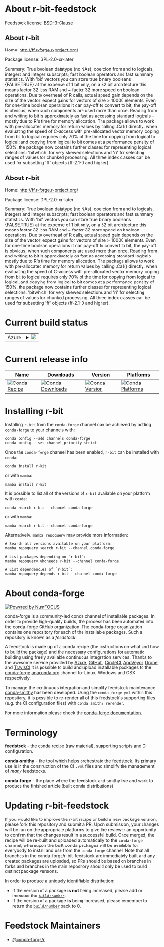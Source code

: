 About r-bit-feedstock
=====================

Feedstock license: [BSD-3-Clause](https://github.com/conda-forge/r-bit-feedstock/blob/main/LICENSE.txt)


About r-bit
-----------

Home: http://ff.r-forge.r-project.org/

Package license: GPL-2.0-or-later

Summary: True boolean datatype (no NAs),  coercion from and to logicals, integers and integer subscripts;  fast boolean operators and fast summary statistics.  With 'bit' vectors you can store true binary booleans {FALSE,TRUE} at the  expense of 1 bit only, on a 32 bit architecture this means factor 32 less  RAM and ~ factor 32 more speed on boolean operations. Due to overhead of  R calls, actual speed gain depends on the size of the vector: expect gains  for vectors of size > 10000 elements. Even for one-time boolean operations  it can pay-off to convert to bit, the pay-off is obvious, when such  components are used more than once.  Reading from and writing to bit is approximately as fast as accessing  standard logicals - mostly due to R's time for memory allocation. The package  allows to work with pre-allocated memory for return values by calling .Call()  directly: when evaluating the speed of C-access with pre-allocated vector  memory, coping from bit to logical requires only 70% of the time for copying  from logical to logical; and copying from logical to bit comes at a  performance penalty of 150%. the package now contains further classes for  representing logical selections: 'bitwhich' for very skewed selections and  'ri' for selecting ranges of values for chunked processing. All three index  classes can be used for subsetting 'ff' objects (ff-2.1-0 and higher).

About r-bit
-----------

Home: http://ff.r-forge.r-project.org/

Package license: GPL-2.0-or-later

Summary: True boolean datatype (no NAs),  coercion from and to logicals, integers and integer subscripts;  fast boolean operators and fast summary statistics.  With 'bit' vectors you can store true binary booleans {FALSE,TRUE} at the  expense of 1 bit only, on a 32 bit architecture this means factor 32 less  RAM and ~ factor 32 more speed on boolean operations. Due to overhead of  R calls, actual speed gain depends on the size of the vector: expect gains  for vectors of size > 10000 elements. Even for one-time boolean operations  it can pay-off to convert to bit, the pay-off is obvious, when such  components are used more than once.  Reading from and writing to bit is approximately as fast as accessing  standard logicals - mostly due to R's time for memory allocation. The package  allows to work with pre-allocated memory for return values by calling .Call()  directly: when evaluating the speed of C-access with pre-allocated vector  memory, coping from bit to logical requires only 70% of the time for copying  from logical to logical; and copying from logical to bit comes at a  performance penalty of 150%. the package now contains further classes for  representing logical selections: 'bitwhich' for very skewed selections and  'ri' for selecting ranges of values for chunked processing. All three index  classes can be used for subsetting 'ff' objects (ff-2.1-0 and higher).

Current build status
====================


<table>
    
  <tr>
    <td>Azure</td>
    <td>
      <details>
        <summary>
          <a href="https://dev.azure.com/conda-forge/feedstock-builds/_build/latest?definitionId=1003&branchName=main">
            <img src="https://dev.azure.com/conda-forge/feedstock-builds/_apis/build/status/r-bit-feedstock?branchName=main">
          </a>
        </summary>
        <table>
          <thead><tr><th>Variant</th><th>Status</th></tr></thead>
          <tbody><tr>
              <td>linux_64_r_base4.3</td>
              <td>
                <a href="https://dev.azure.com/conda-forge/feedstock-builds/_build/latest?definitionId=1003&branchName=main">
                  <img src="https://dev.azure.com/conda-forge/feedstock-builds/_apis/build/status/r-bit-feedstock?branchName=main&jobName=linux&configuration=linux%20linux_64_r_base4.3" alt="variant">
                </a>
              </td>
            </tr><tr>
              <td>linux_64_r_base4.4</td>
              <td>
                <a href="https://dev.azure.com/conda-forge/feedstock-builds/_build/latest?definitionId=1003&branchName=main">
                  <img src="https://dev.azure.com/conda-forge/feedstock-builds/_apis/build/status/r-bit-feedstock?branchName=main&jobName=linux&configuration=linux%20linux_64_r_base4.4" alt="variant">
                </a>
              </td>
            </tr><tr>
              <td>linux_aarch64_r_base4.3</td>
              <td>
                <a href="https://dev.azure.com/conda-forge/feedstock-builds/_build/latest?definitionId=1003&branchName=main">
                  <img src="https://dev.azure.com/conda-forge/feedstock-builds/_apis/build/status/r-bit-feedstock?branchName=main&jobName=linux&configuration=linux%20linux_aarch64_r_base4.3" alt="variant">
                </a>
              </td>
            </tr><tr>
              <td>linux_aarch64_r_base4.4</td>
              <td>
                <a href="https://dev.azure.com/conda-forge/feedstock-builds/_build/latest?definitionId=1003&branchName=main">
                  <img src="https://dev.azure.com/conda-forge/feedstock-builds/_apis/build/status/r-bit-feedstock?branchName=main&jobName=linux&configuration=linux%20linux_aarch64_r_base4.4" alt="variant">
                </a>
              </td>
            </tr><tr>
              <td>linux_ppc64le_r_base4.3</td>
              <td>
                <a href="https://dev.azure.com/conda-forge/feedstock-builds/_build/latest?definitionId=1003&branchName=main">
                  <img src="https://dev.azure.com/conda-forge/feedstock-builds/_apis/build/status/r-bit-feedstock?branchName=main&jobName=linux&configuration=linux%20linux_ppc64le_r_base4.3" alt="variant">
                </a>
              </td>
            </tr><tr>
              <td>linux_ppc64le_r_base4.4</td>
              <td>
                <a href="https://dev.azure.com/conda-forge/feedstock-builds/_build/latest?definitionId=1003&branchName=main">
                  <img src="https://dev.azure.com/conda-forge/feedstock-builds/_apis/build/status/r-bit-feedstock?branchName=main&jobName=linux&configuration=linux%20linux_ppc64le_r_base4.4" alt="variant">
                </a>
              </td>
            </tr><tr>
              <td>osx_64_r_base4.3</td>
              <td>
                <a href="https://dev.azure.com/conda-forge/feedstock-builds/_build/latest?definitionId=1003&branchName=main">
                  <img src="https://dev.azure.com/conda-forge/feedstock-builds/_apis/build/status/r-bit-feedstock?branchName=main&jobName=osx&configuration=osx%20osx_64_r_base4.3" alt="variant">
                </a>
              </td>
            </tr><tr>
              <td>osx_64_r_base4.4</td>
              <td>
                <a href="https://dev.azure.com/conda-forge/feedstock-builds/_build/latest?definitionId=1003&branchName=main">
                  <img src="https://dev.azure.com/conda-forge/feedstock-builds/_apis/build/status/r-bit-feedstock?branchName=main&jobName=osx&configuration=osx%20osx_64_r_base4.4" alt="variant">
                </a>
              </td>
            </tr><tr>
              <td>osx_arm64_r_base4.3</td>
              <td>
                <a href="https://dev.azure.com/conda-forge/feedstock-builds/_build/latest?definitionId=1003&branchName=main">
                  <img src="https://dev.azure.com/conda-forge/feedstock-builds/_apis/build/status/r-bit-feedstock?branchName=main&jobName=osx&configuration=osx%20osx_arm64_r_base4.3" alt="variant">
                </a>
              </td>
            </tr><tr>
              <td>osx_arm64_r_base4.4</td>
              <td>
                <a href="https://dev.azure.com/conda-forge/feedstock-builds/_build/latest?definitionId=1003&branchName=main">
                  <img src="https://dev.azure.com/conda-forge/feedstock-builds/_apis/build/status/r-bit-feedstock?branchName=main&jobName=osx&configuration=osx%20osx_arm64_r_base4.4" alt="variant">
                </a>
              </td>
            </tr><tr>
              <td>win_64_r_base4.3</td>
              <td>
                <a href="https://dev.azure.com/conda-forge/feedstock-builds/_build/latest?definitionId=1003&branchName=main">
                  <img src="https://dev.azure.com/conda-forge/feedstock-builds/_apis/build/status/r-bit-feedstock?branchName=main&jobName=win&configuration=win%20win_64_r_base4.3" alt="variant">
                </a>
              </td>
            </tr><tr>
              <td>win_64_r_base4.4</td>
              <td>
                <a href="https://dev.azure.com/conda-forge/feedstock-builds/_build/latest?definitionId=1003&branchName=main">
                  <img src="https://dev.azure.com/conda-forge/feedstock-builds/_apis/build/status/r-bit-feedstock?branchName=main&jobName=win&configuration=win%20win_64_r_base4.4" alt="variant">
                </a>
              </td>
            </tr>
          </tbody>
        </table>
      </details>
    </td>
  </tr>
</table>

Current release info
====================

| Name | Downloads | Version | Platforms |
| --- | --- | --- | --- |
| [![Conda Recipe](https://img.shields.io/badge/recipe-r--bit-green.svg)](https://anaconda.org/conda-forge/r-bit) | [![Conda Downloads](https://img.shields.io/conda/dn/conda-forge/r-bit.svg)](https://anaconda.org/conda-forge/r-bit) | [![Conda Version](https://img.shields.io/conda/vn/conda-forge/r-bit.svg)](https://anaconda.org/conda-forge/r-bit) | [![Conda Platforms](https://img.shields.io/conda/pn/conda-forge/r-bit.svg)](https://anaconda.org/conda-forge/r-bit) |

Installing r-bit
================

Installing `r-bit` from the `conda-forge` channel can be achieved by adding `conda-forge` to your channels with:

```
conda config --add channels conda-forge
conda config --set channel_priority strict
```

Once the `conda-forge` channel has been enabled, `r-bit` can be installed with `conda`:

```
conda install r-bit
```

or with `mamba`:

```
mamba install r-bit
```

It is possible to list all of the versions of `r-bit` available on your platform with `conda`:

```
conda search r-bit --channel conda-forge
```

or with `mamba`:

```
mamba search r-bit --channel conda-forge
```

Alternatively, `mamba repoquery` may provide more information:

```
# Search all versions available on your platform:
mamba repoquery search r-bit --channel conda-forge

# List packages depending on `r-bit`:
mamba repoquery whoneeds r-bit --channel conda-forge

# List dependencies of `r-bit`:
mamba repoquery depends r-bit --channel conda-forge
```


About conda-forge
=================

[![Powered by
NumFOCUS](https://img.shields.io/badge/powered%20by-NumFOCUS-orange.svg?style=flat&colorA=E1523D&colorB=007D8A)](https://numfocus.org)

conda-forge is a community-led conda channel of installable packages.
In order to provide high-quality builds, the process has been automated into the
conda-forge GitHub organization. The conda-forge organization contains one repository
for each of the installable packages. Such a repository is known as a *feedstock*.

A feedstock is made up of a conda recipe (the instructions on what and how to build
the package) and the necessary configurations for automatic building using freely
available continuous integration services. Thanks to the awesome service provided by
[Azure](https://azure.microsoft.com/en-us/services/devops/), [GitHub](https://github.com/),
[CircleCI](https://circleci.com/), [AppVeyor](https://www.appveyor.com/),
[Drone](https://cloud.drone.io/welcome), and [TravisCI](https://travis-ci.com/)
it is possible to build and upload installable packages to the
[conda-forge](https://anaconda.org/conda-forge) [anaconda.org](https://anaconda.org/)
channel for Linux, Windows and OSX respectively.

To manage the continuous integration and simplify feedstock maintenance
[conda-smithy](https://github.com/conda-forge/conda-smithy) has been developed.
Using the ``conda-forge.yml`` within this repository, it is possible to re-render all of
this feedstock's supporting files (e.g. the CI configuration files) with ``conda smithy rerender``.

For more information please check the [conda-forge documentation](https://conda-forge.org/docs/).

Terminology
===========

**feedstock** - the conda recipe (raw material), supporting scripts and CI configuration.

**conda-smithy** - the tool which helps orchestrate the feedstock.
                   Its primary use is in the construction of the CI ``.yml`` files
                   and simplify the management of *many* feedstocks.

**conda-forge** - the place where the feedstock and smithy live and work to
                  produce the finished article (built conda distributions)


Updating r-bit-feedstock
========================

If you would like to improve the r-bit recipe or build a new
package version, please fork this repository and submit a PR. Upon submission,
your changes will be run on the appropriate platforms to give the reviewer an
opportunity to confirm that the changes result in a successful build. Once
merged, the recipe will be re-built and uploaded automatically to the
`conda-forge` channel, whereupon the built conda packages will be available for
everybody to install and use from the `conda-forge` channel.
Note that all branches in the conda-forge/r-bit-feedstock are
immediately built and any created packages are uploaded, so PRs should be based
on branches in forks and branches in the main repository should only be used to
build distinct package versions.

In order to produce a uniquely identifiable distribution:
 * If the version of a package **is not** being increased, please add or increase
   the [``build/number``](https://docs.conda.io/projects/conda-build/en/latest/resources/define-metadata.html#build-number-and-string).
 * If the version of a package **is** being increased, please remember to return
   the [``build/number``](https://docs.conda.io/projects/conda-build/en/latest/resources/define-metadata.html#build-number-and-string)
   back to 0.

Feedstock Maintainers
=====================

* [@conda-forge/r](https://github.com/orgs/conda-forge/teams/r/)

